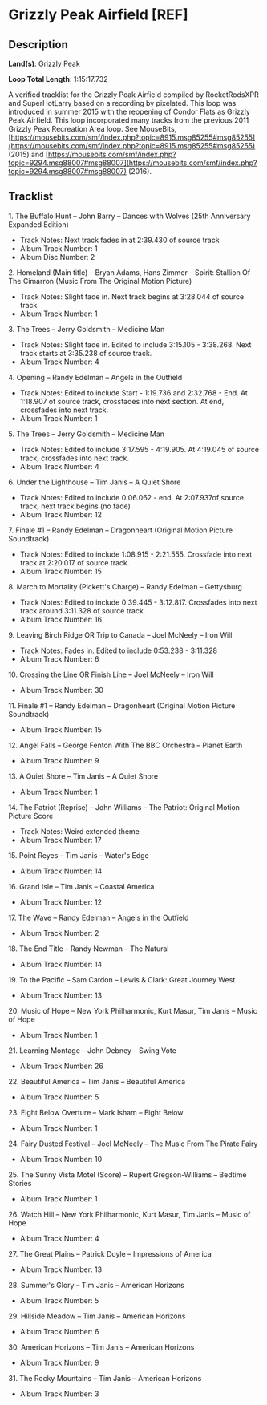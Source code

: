 # Grizzly Peak Airfield [REF]

## Description

**Land(s)**: Grizzly Peak

**Loop Total Length**: 1:15:17.732

A verified tracklist for the Grizzly Peak Airfield compiled by RocketRodsXPR and SuperHotLarry based on a recording by pixelated. This loop was introduced in summer 2015 with the reopening of Condor Flats as Grizzly Peak Airfield. This loop incorporated many tracks from the previous 2011 Grizzly Peak Recreation Area loop. See MouseBits, [https://mousebits.com/smf/index.php?topic=8915.msg85255#msg85255](https://mousebits.com/smf/index.php?topic=8915.msg85255#msg85255) (2015) and [https://mousebits.com/smf/index.php?topic=9294.msg88007#msg88007](https://mousebits.com/smf/index.php?topic=9294.msg88007#msg88007) (2016).

## Tracklist

1\. The Buffalo Hunt – John Barry – Dances with Wolves (25th Anniversary Expanded Edition)

- Track Notes: Next track fades in at 2:39.430 of source track
- Album Track Number: 1
- Album Disc Number: 2

2\. Homeland (Main title) – Bryan Adams, Hans Zimmer – Spirit: Stallion Of The Cimarron (Music From The Original Motion Picture)

- Track Notes: Slight fade in. Next track begins at 3:28.044 of source track
- Album Track Number: 1

3\. The Trees – Jerry Goldsmith – Medicine Man

- Track Notes: Slight fade in. Edited to include 3:15.105 - 3:38.268. Next track starts at 3:35.238 of source track.
- Album Track Number: 4

4\. Opening – Randy Edelman – Angels in the Outfield

- Track Notes: Edited to include Start - 1:19.736 and 2:32.768 - End. At 1:18.907 of source track, crossfades into next section. At end, crossfades into next track.
- Album Track Number: 1

5\. The Trees – Jerry Goldsmith – Medicine Man

- Track Notes: Edited to include 3:17.595 - 4:19.905. At 4:19.045 of source track, crossfades into next track.
- Album Track Number: 4

6\. Under the Lighthouse – Tim Janis – A Quiet Shore

- Track Notes: Edited to include 0:06.062 - end. At 2:07.937of source track, next track begins (no fade)
- Album Track Number: 12

7\. Finale #1 – Randy Edelman – Dragonheart (Original Motion Picture Soundtrack)

- Track Notes: Edited to include 1:08.915 - 2:21.555. Crossfade into next track at 2:20.017 of source track.
- Album Track Number: 15

8\. March to Mortality (Pickett's Charge) – Randy Edelman – Gettysburg

- Track Notes: Edited to include 0:39.445 - 3:12.817. Crossfades into next track around 3:11.328 of source track.
- Album Track Number: 16

9\. Leaving Birch Ridge OR Trip to Canada – Joel McNeely – Iron Will

- Track Notes: Fades in. Edited to include 0:53.238 - 3:11.328
- Album Track Number: 6

10\. Crossing the Line OR Finish Line – Joel McNeely – Iron Will

- Album Track Number: 30

11\. Finale #1 – Randy Edelman – Dragonheart (Original Motion Picture Soundtrack)

- Album Track Number: 15

12\. Angel Falls – George Fenton With The BBC Orchestra – Planet Earth

- Album Track Number: 9

13\. A Quiet Shore – Tim Janis – A Quiet Shore

- Album Track Number: 1

14\. The Patriot (Reprise) – John Williams – The Patriot: Original Motion Picture Score

- Track Notes: Weird extended theme
- Album Track Number: 17

15\. Point Reyes – Tim Janis – Water's Edge

- Album Track Number: 14

16\. Grand Isle – Tim Janis – Coastal America

- Album Track Number: 12

17\. The Wave – Randy Edelman – Angels in the Outfield

- Album Track Number: 2

18\. The End Title – Randy Newman – The Natural

- Album Track Number: 14

19\. To the Pacific – Sam Cardon – Lewis & Clark: Great Journey West

- Album Track Number: 13

20\. Music of Hope – New York Philharmonic, Kurt Masur, Tim Janis – Music of Hope

- Album Track Number: 1

21\. Learning Montage – John Debney – Swing Vote

- Album Track Number: 26

22\. Beautiful America – Tim Janis – Beautiful America

- Album Track Number: 5

23\. Eight Below Overture – Mark Isham – Eight Below

- Album Track Number: 1

24\. Fairy Dusted Festival – Joel McNeely – The Music From The Pirate Fairy

- Album Track Number: 10

25\. The Sunny Vista Motel (Score) – Rupert Gregson-Williams – Bedtime Stories

- Album Track Number: 1

26\. Watch Hill – New York Philharmonic, Kurt Masur, Tim Janis – Music of Hope

- Album Track Number: 4

27\. The Great Plains – Patrick Doyle – Impressions of America

- Album Track Number: 13

28\. Summer's Glory – Tim Janis – American Horizons

- Album Track Number: 5

29\. Hillside Meadow – Tim Janis – American Horizons

- Album Track Number: 6

30\. American Horizons – Tim Janis – American Horizons

- Album Track Number: 9

31\. The Rocky Mountains – Tim Janis – American Horizons

- Album Track Number: 3
